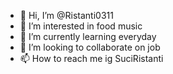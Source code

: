 - 👋 Hi, I’m @Ristanti0311
- 👀 I’m interested in food music
- 🌱 I’m currently learning everyday
- 💞️ I’m looking to collaborate on job
- 📫 How to reach me ig SuciRistanti

<!---
Ristanti0311/Ristanti0311 is a ✨ special ✨ repository because its `README.md` (this file) appears on your GitHub profile.
You can click the Preview link to take a look at your changes.
--->
